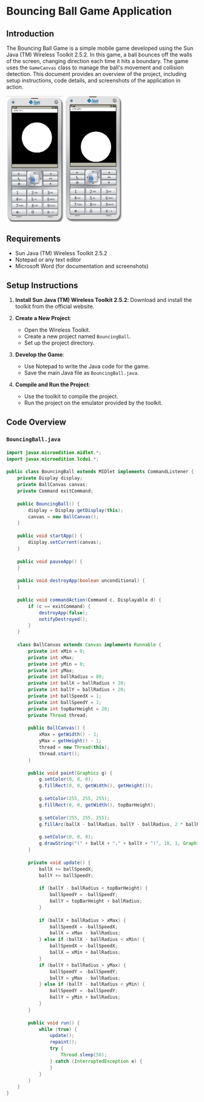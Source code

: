 # Bouncing Ball Game Application

## Introduction

The Bouncing Ball Game is a simple mobile game developed using the Sun Java (TM) Wireless Toolkit 2.5.2. In this game, a ball bounces off the walls of the screen, changing direction each time it hits a boundary. The game uses the `GameCanvas` class to manage the ball's movement and collision detection. This document provides an overview of the project, including setup instructions, code details, and screenshots of the application in action.

<img src="./assets/image/BouncingBall_1.png" alt="Intro Screen 1" width="150"/>
<img src="./assets/image/BouncingBall_2.png" alt="Intro Screen 2" width="150"/>

## Requirements

-   Sun Java (TM) Wireless Toolkit 2.5.2
-   Notepad or any text editor
-   Microsoft Word (for documentation and screenshots)

## Setup Instructions

1. **Install Sun Java (TM) Wireless Toolkit 2.5.2**:
   Download and install the toolkit from the official website.

2. **Create a New Project**:

    - Open the Wireless Toolkit.
    - Create a new project named `BouncingBall`.
    - Set up the project directory.

3. **Develop the Game**:

    - Use Notepad to write the Java code for the game.
    - Save the main Java file as `BouncingBall.java`.

4. **Compile and Run the Project**:
    - Use the toolkit to compile the project.
    - Run the project on the emulator provided by the toolkit.

## Code Overview

### `BouncingBall.java`

```java
import javax.microedition.midlet.*;
import javax.microedition.lcdui.*;

public class BouncingBall extends MIDlet implements CommandListener {
    private Display display;
    private BallCanvas canvas;
    private Command exitCommand;

    public BouncingBall() {
        display = Display.getDisplay(this);
        canvas = new BallCanvas();
    }

    public void startApp() {
        display.setCurrent(canvas);
    }

    public void pauseApp() {
    }

    public void destroyApp(boolean unconditional) {
    }

    public void commandAction(Command c, Displayable d) {
        if (c == exitCommand) {
            destroyApp(false);
            notifyDestroyed();
        }
    }

    class BallCanvas extends Canvas implements Runnable {
        private int xMin = 0;
        private int xMax;
        private int yMin = 0;
        private int yMax;
        private int ballRadius = 80;
        private int ballX = ballRadius + 20;
        private int ballY = ballRadius + 20;
        private int ballSpeedX = 1;
        private int ballSpeedY = 1;
        private int topBarHeight = 20;
        private Thread thread;

        public BallCanvas() {
            xMax = getWidth() - 1;
            yMax = getHeight() - 1;
            thread = new Thread(this);
            thread.start();
        }

        public void paint(Graphics g) {
            g.setColor(0, 0, 0);
            g.fillRect(0, 0, getWidth(), getHeight());

            g.setColor(255, 255, 255);
            g.fillRect(0, 0, getWidth(), topBarHeight);

            g.setColor(255, 255, 255);
            g.fillArc(ballX - ballRadius, ballY - ballRadius, 2 * ballRadius, 2 * ballRadius, 0, 360);

            g.setColor(0, 0, 0);
            g.drawString("(" + ballX + "," + ballY + ")", 10, 1, Graphics.TOP | Graphics.LEFT);
        }

        private void update() {
            ballX += ballSpeedX;
            ballY += ballSpeedY;

            if (ballY - ballRadius < topBarHeight) {
                ballSpeedY = -ballSpeedY;
                ballY = topBarHeight + ballRadius;
            }

            if (ballX + ballRadius > xMax) {
                ballSpeedX = -ballSpeedX;
                ballX = xMax - ballRadius;
            } else if (ballX - ballRadius < xMin) {
                ballSpeedX = -ballSpeedX;
                ballX = xMin + ballRadius;
            }
            if (ballY + ballRadius > yMax) {
                ballSpeedY = -ballSpeedY;
                ballY = yMax - ballRadius;
            } else if (ballY - ballRadius < yMin) {
                ballSpeedY = -ballSpeedY;
                ballY = yMin + ballRadius;
            }
        }

        public void run() {
            while (true) {
                update();
                repaint();
                try {
                    Thread.sleep(50);
                } catch (InterruptedException e) {
                }
            }
        }
    }
}
```
